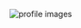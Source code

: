 ![profile images](https://avatars1.githubusercontent.com/u/69835158?s=400&u=f79177c4d652ad8b5848a7b90fcc062e6a04b611&v=4)
